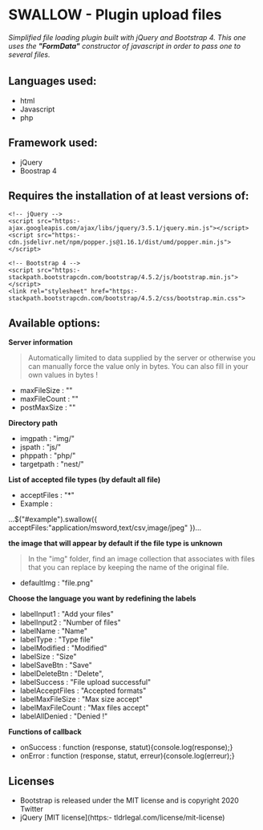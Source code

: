 # SWALLOW - Plugin upload files
###### Simplified file loading plugin built with jQuery and Bootstrap 4. This one uses the **"FormData"** constructor of javascript in order to pass one to several files.

## Languages ​​used:
- html
- Javascript
- php 

## Framework used:
- jQuery
- Boostrap 4

## Requires the installation of at least versions of:
    <!-- jQuery -->
    <script src="https:- ajax.googleapis.com/ajax/libs/jquery/3.5.1/jquery.min.js"></script>
    <script src="https:- cdn.jsdelivr.net/npm/popper.js@1.16.1/dist/umd/popper.min.js"></script>

    <!-- Bootstrap 4 -->
    <script src="https:- stackpath.bootstrapcdn.com/bootstrap/4.5.2/js/bootstrap.min.js"></script>   
    <link rel="stylesheet" href="https:- stackpath.bootstrapcdn.com/bootstrap/4.5.2/css/bootstrap.min.css">

## Available options:  

**Server information**
>Automatically limited to data supplied by the server or otherwise you can manually force the value only in bytes. You can also fill in your own values ​​in bytes !

- maxFileSize         : ""
- maxFileCount        : ""
- postMaxSize         : ""

**Directory path**
- imgpath             : "img/"
- jspath              : "js/"
- phppath             : "php/"       
- targetpath          : "nest/"  

**List of accepted file types (by default all file)**
- acceptFiles         : "*" 
- Example :

...$("#example").swallow({ 
        acceptFiles:"application/msword,text/csv,image/jpeg"
    })...  

**the image that will appear by default if the file type is unknown**
>In the "img" folder, find an image collection that associates with files that you can replace by keeping the name of the original file.

- defaultImg          : "file.png"

**Choose the language you want by redefining the labels**
- labelInput1         : "Add your files"
- labelInput2         : "Number of files"
- labelName           : "Name"
- labelType           : "Type file"
- labelModified       : "Modified"
- labelSize           : "Size"
- labelSaveBtn        : "Save"
- labelDeleteBtn      : "Delete",
- labelSuccess        : "File upload successful"
- labelAcceptFiles    : "Accepted formats"
- labelMaxFileSize    : "Max size accept"
- labelMaxFileCount   : "Max files accept"
- labelAllDenied      : "Denied !"

**Functions of callback**
- onSuccess           : function (response, statut){console.log(response);}
- onError             : function (response, statut, erreur){console.log(erreur);}


## Licenses
- Bootstrap is released under the MIT license and is copyright 2020 Twitter
- jQuery [MIT license](https:- tldrlegal.com/license/mit-license)

